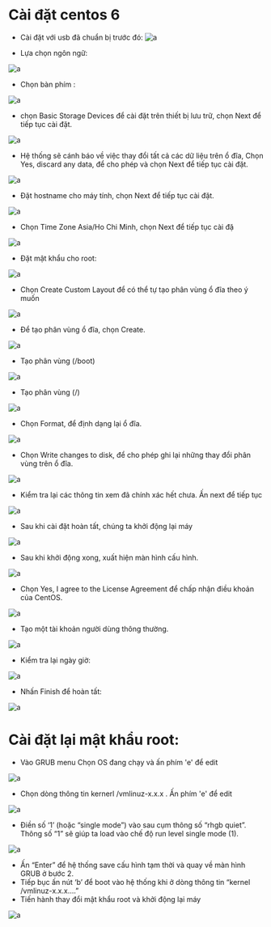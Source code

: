 # Cài đặt centos 6

- Cài đặt với usb đã chuẩn bị trước đó:
![a](https://f5-zpcloud.zdn.vn/1266169855836369434/d70057c355ad98f3c1bc.jpg)

- Lựa chọn ngôn ngữ:

![a](https://f5-zpcloud.zdn.vn/1217824359461179637/b93daff8ac9661c83887.jpg)

- Chọn bàn phím :

![a](https://f5-zpcloud.zdn.vn/2188891620790833657/c3fe0a410e2fc3719a3e.jpg)

- chọn Basic Storage Devices để cài đặt trên thiết bị lưu trữ, chọn Next để tiếp tục cài đặt.

![a](https://f5-zpcloud.zdn.vn/9027395070725744486/eb9586a182cf4f9116de.jpg)

- Hệ thống sẽ cánh báo về việc thay đổi tất cả các dữ liệu trên ổ đĩa, Chọn Yes, discard any data, để cho phép và chọn Next để tiếp tục cài đặt.

![a](https://f4-zpcloud.zdn.vn/8322051525170389698/f1ca60b265dca882f1cd.jpg)

- Đặt hostname cho máy tính, chọn Next để tiếp tục cài đặt.

![a](https://f5-zpcloud.zdn.vn/6484497418893408519/cc5e633a6554a80af145.jpg)

- Chọn Time Zone Asia/Ho Chi Minh, chọn Next để tiếp tục cài đặ

![a](https://f5-zpcloud.zdn.vn/1970803352780370066/cf4b9d219a4f57110e5e.jpg)

- Đặt mật khẩu cho root:

![a](https://f5-zpcloud.zdn.vn/7920156381755155484/b357a95a91345c6a0525.jpg)

- Chọn Create Custom Layout để có thể tự tạo phân vùng ổ đĩa theo ý muốn

![a](https://f4-zpcloud.zdn.vn/1158904725600208430/1ce8e54fdc21117f4830.jpg)

- Để tạo phân vùng ổ đĩa, chọn Create.

![a](https://f5-zpcloud.zdn.vn/6018321390402653646/3eefff33c55d0803514c.jpg)

- Tạo phân vùng (/boot)

![a](https://f4-zpcloud.zdn.vn/7960266705408156700/4aa0c232fe5c33026a4d.jpg)

- Tạo phân vùng (/)

![a](https://f5-zpcloud.zdn.vn/2757082542535492772/d3c9ec22dd4c1012495d.jpg)

- Chọn Format, để định dạng lại ổ đĩa.

![a](https://f5-zpcloud.zdn.vn/1682258585908034656/d2ac0373341df943a00c.jpg)

- Chọn Write changes to disk, để cho phép ghi lại những thay đổi phân vùng trên ổ đĩa.

![a](https://f5-zpcloud.zdn.vn/4732743955014637886/de708994a1fa6ca435eb.jpg)

- Kiểm tra lại các thông tin xem đã chính xác hết chưa. Ấn next để tiếp tục

![a](https://f4-zpcloud.zdn.vn/954951912999794135/b66aaca882c64f9816d7.jpg)

- Sau khi cài đặt hoàn tất, chúng ta khởi động lại máy

![a](https://f5-zpcloud.zdn.vn/2828137409821306780/0920228d66e3abbdf2f2.jpg)

- Sau khi khởi động xong, xuất hiện màn hình cấu hình.

![a](https://f4-zpcloud.zdn.vn/3128405987085773271/9bbe641fe7762a287367.jpg)

- Chọn Yes, I agree to the License Agreement để chấp nhận điều khoản của CentOS.

![a](https://f5-zpcloud.zdn.vn/5836489688378613615/350056f7d29e1fc0468f.jpg)

- Tạo một tài khoản người dùng thông thường.

![a](https://f5-zpcloud.zdn.vn/6782667483135325105/c9164770c2190f475608.jpg)

- Kiểm tra lại ngày giờ: 

![a](https://f5-zpcloud.zdn.vn/2405152793466545214/1b7b7af6fd9f30c1698e.jpg)

- Nhấn Finish để hoàn tất:

![a](https://f5-zpcloud.zdn.vn/6372719387073865162/e160e2895ae097becef1.jpg)

# Cài đặt lại mật khẩu root:

- Vào GRUB menu
Chọn OS đang chạy và ấn phím 'e' để edit

![a](https://f5-zpcloud.zdn.vn/6079130779903662791/4008f3521b3bd6658f2a.jpg)

- Chọn dòng thông tin kernerl /vmlinuz-x.x.x . Ấn phím 'e' để edit

![a](https://f4-zpcloud.zdn.vn/974209781439309643/ece02638cc51010f5840.jpg)

- Điền số ‘1’ (hoặc “single mode”) vào sau cụm thông số “rhgb quiet”. Thông số “1” sẽ giúp ta load vào chế độ run level single mode (1).

![a](https://f5-zpcloud.zdn.vn/8187618644112018105/036ea47c4915844bdd04.jpg)

- Ấn “Enter” để hệ thống save cấu hình tạm thời và quay về màn hình GRUB ở bước 2.
- Tiếp bục ấn nút ‘b’ để boot vào hệ thống khi ở dòng thông tin “kernel /vmlinuz-x.x.x….”
- Tiến hành thay đổi mật khẩu root và khởi động lại máy

![a](https://f5-zpcloud.zdn.vn/1556819623585520905/8aa34273a01a6d44340b.jpg)


